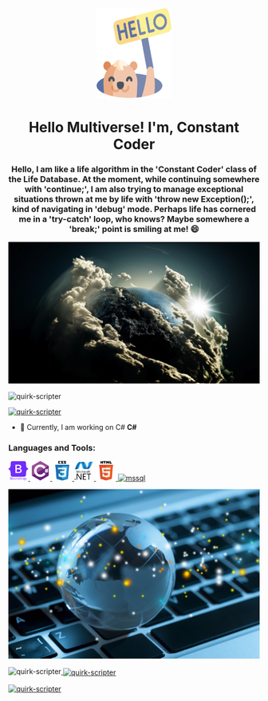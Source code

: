 <div align="center"><img src="https://github.com/quirk-scripter/quirk-scripter/blob/main/hello.png" width="150" height="180"></div>

<h1 align="center">Hello Multiverse!  I'm, Constant Coder</h1>
<h3 align="center">Hello, I am like a life algorithm in the 'Constant Coder' class of the Life Database. At the moment, while continuing somewhere with 'continue;', I am also trying to manage exceptional situations thrown at me by life with 'throw new Exception();', kind of navigating in 'debug' mode. Perhaps life has cornered me in a 'try-catch' loop, who knows? Maybe somewhere a 'break;' point is smiling at me! 😄</h3>

<img src="https://github.com/quirk-scripter/quirk-scripter/blob/main/d%C3%BCnya.jpg" width="auto">


<p align="left"> <img src="https://komarev.com/ghpvc/?username=quirk-scripter&label=Profile%20views&color=0e75b6&style=flat" alt="quirk-scripter" /> </p>

<p align="left"> <a href="https://github.com/ryo-ma/github-profile-trophy"><img src="https://github-profile-trophy.vercel.app/?username=quirk-scripter" alt="quirk-scripter" /></a> </p>

- 🔭 Currently, I am working on C# **C#**



<h3 align="left">Languages and Tools:</h3>
<p align="left"> <a href="https://getbootstrap.com" target="_blank" rel="noreferrer"> <img src="https://raw.githubusercontent.com/devicons/devicon/master/icons/bootstrap/bootstrap-plain-wordmark.svg" alt="bootstrap" width="40" height="40"/> </a> <a href="https://www.w3schools.com/cs/" target="_blank" rel="noreferrer"> <img src="https://raw.githubusercontent.com/devicons/devicon/master/icons/csharp/csharp-original.svg" alt="csharp" width="40" height="40"/> </a> <a href="https://www.w3schools.com/css/" target="_blank" rel="noreferrer"> <img src="https://raw.githubusercontent.com/devicons/devicon/master/icons/css3/css3-original-wordmark.svg" alt="css3" width="40" height="40"/> </a> <a href="https://dotnet.microsoft.com/" target="_blank" rel="noreferrer"> <img src="https://raw.githubusercontent.com/devicons/devicon/master/icons/dot-net/dot-net-original-wordmark.svg" alt="dotnet" width="40" height="40"/> </a> <a href="https://www.w3.org/html/" target="_blank" rel="noreferrer"> <img src="https://raw.githubusercontent.com/devicons/devicon/master/icons/html5/html5-original-wordmark.svg" alt="html5" width="40" height="40"/> </a> <a href="https://www.microsoft.com/en-us/sql-server" target="_blank" rel="noreferrer"> <img src="https://www.svgrepo.com/show/303229/microsoft-sql-server-logo.svg" alt="mssql" width="40" height="40"/>  </p>

<img src="https://github.com/quirk-scripter/quirk-scripter/blob/main/34.jpg" width="auto">

<p><img align="left" src="https://github-readme-stats.vercel.app/api/top-langs?username=quirk-scripter&show_icons=true&locale=en&layout=compact" alt="quirk-scripter" /></p>

<p>&nbsp;<img align="center" src="https://github-readme-stats.vercel.app/api?username=quirk-scripter&show_icons=true&locale=en" alt="quirk-scripter" /></p>

<p><img align="center" src="https://github-readme-streak-stats.herokuapp.com/?user=quirk-scripter&" alt="quirk-scripter" /></p>


